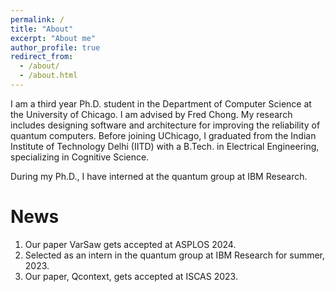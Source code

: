 ```yaml
---
permalink: /
title: "About"
excerpt: "About me"
author_profile: true
redirect_from: 
  - /about/
  - /about.html
---
```


I am a third year Ph.D. student in the Department of Computer Science at the University of Chicago. I am advised by Fred Chong. My research includes designing software and architecture for improving the reliability of quantum computers. Before joining UChicago, I graduated from the Indian Institute of Technology Delhi (IITD) with a B.Tech. in Electrical Engineering, specializing in Cognitive Science.

During my Ph.D., I have interned at the quantum group at IBM Research.

News
======
1. Our paper VarSaw gets accepted at ASPLOS 2024.
1. Selected as an intern in the quantum group at IBM Research for summer, 2023.
1. Our paper, Qcontext, gets accepted at ISCAS 2023.  
